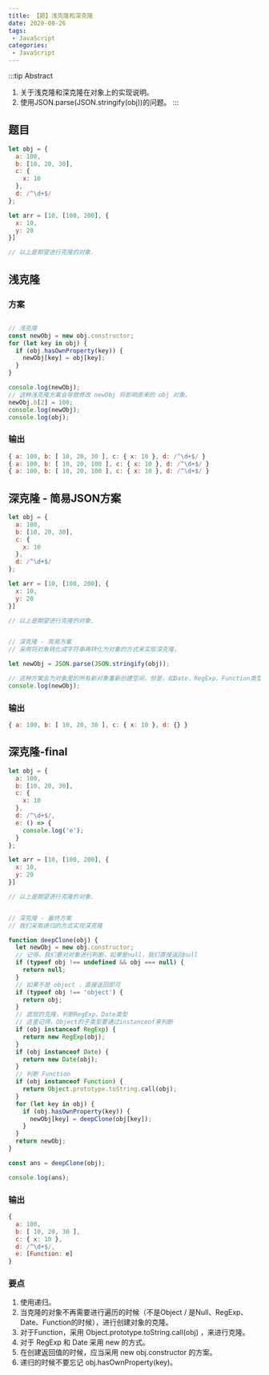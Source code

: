 ```yaml
---
title: 【题】浅克隆和深克隆
date: 2020-08-26
tags:
 - JavaScript
categories: 
 - JavaScript
---
```


:::tip Abstract
1. 关于浅克隆和深克隆在对象上的实现说明。
2. 使用JSON.parse(JSON.stringify(obj))的问题。
:::

<!-- more -->

## 题目

```javascript
let obj = {
  a: 100,
  b: [10, 20, 30],
  c: {
    x: 10
  },
  d: /^\d+$/
};

let arr = [10, [100, 200], {
  x: 10,
  y: 20
}]

// 以上是期望进行克隆的对象.
```

## 浅克隆

### 方案

```javascript

// 浅克隆
const newObj = new obj.constructor;
for (let key in obj) {
  if (obj.hasOwnProperty(key)) {
    newObj[key] = obj[key];
  }
}

console.log(newObj);
// 这种浅克隆方案会导致修改 newObj 将影响原来的 obj 对象。
newObj.b[2] = 100;
console.log(newObj);
console.log(obj);
```

### 输出

```javascript
{ a: 100, b: [ 10, 20, 30 ], c: { x: 10 }, d: /^\d+$/ }
{ a: 100, b: [ 10, 20, 100 ], c: { x: 10 }, d: /^\d+$/ }
{ a: 100, b: [ 10, 20, 100 ], c: { x: 10 }, d: /^\d+$/ }
```

## 深克隆 - 简易JSON方案

```javascript
let obj = {
  a: 100,
  b: [10, 20, 30],
  c: {
    x: 10
  },
  d: /^\d+$/
};

let arr = [10, [100, 200], {
  x: 10,
  y: 20
}]

// 以上是期望进行克隆的对象.


// 深克隆 - 简易方案
// 采用将对象转化成字符串再转化为对象的方式来实现深克隆。

let newObj = JSON.parse(JSON.stringify(obj));

// 这种方案会为对象里的所有新对象重新创建空间，但是，如Date、RegExp、Function类型的对象将会被过滤，而无法被克隆。
console.log(newObj);
```

### 输出

```javascript
{ a: 100, b: [ 10, 20, 30 ], c: { x: 10 }, d: {} }
```

## 深克隆-final

```javascript
let obj = {
  a: 100,
  b: [10, 20, 30],
  c: {
    x: 10
  },
  d: /^\d+$/,
  e: () => {
    console.log('e');
  }
};

let arr = [10, [100, 200], {
  x: 10,
  y: 20
}]

// 以上是期望进行克隆的对象.


// 深克隆 - 最终方案
// 我们采取递归的方式实现深克隆

function deepClone(obj) {
  let newObj = new obj.constructor;
  // 记得，我们要对对象进行判断，如果是null，我们直接返回null
  if (typeof obj !== undefined && obj === null) {
    return null;
  }
  // 如果不是 object ，直接返回即可
  if (typeof obj !== 'object') {
    return obj;
  }
  // 底层的克隆，判断RegExp、Date类型
  // 这里记得，Object的子类型要通过instanceof来判断
  if (obj instanceof RegExp) {
    return new RegExp(obj);
  }
  if (obj instanceof Date) {
    return new Date(obj);
  }
  // 判断 Function
  if (obj instanceof Function) {
    return Object.prototype.toString.call(obj);
  }
  for (let key in obj) {
    if (obj.hasOwnProperty(key)) {
      newObj[key] = deepClone(obj[key]);
    }
  }
  return newObj;
}

const ans = deepClone(obj);

console.log(ans);
```

### 输出

```javascript
{
  a: 100,
  b: [ 10, 20, 30 ],
  c: { x: 10 },
  d: /^\d+$/,
  e: [Function: e]
}
```

### 要点

1. 使用递归。
2. 当克隆的对象不再需要进行遍历的时候（不是Object / 是Null、RegExp、Date、Function的时候），进行创建对象的克隆。
3. 对于Function，采用 Object.prototype.toString.call(obj) ，来进行克隆。
4. 对于 RegExp 和 Date 采用 new 的方式。
5. 在创建返回值的时候，应当采用 new obj.constructor 的方案。
6. 递归的时候不要忘记 obj.hasOwnProperty(key)。


 